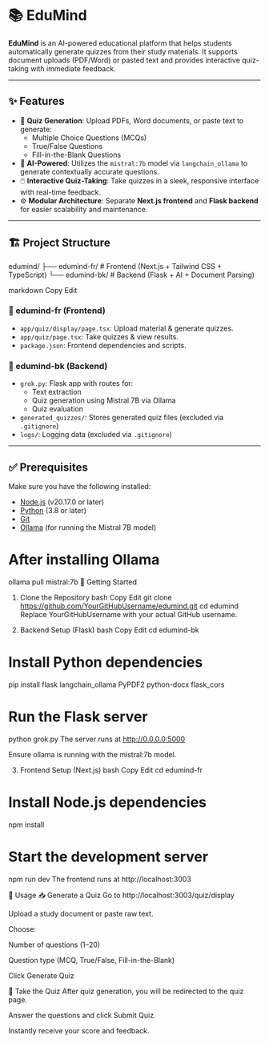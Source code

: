 # 📚 EduMind

**EduMind** is an AI-powered educational platform that helps students automatically generate quizzes from their study materials. It supports document uploads (PDF/Word) or pasted text and provides interactive quiz-taking with immediate feedback.

---

## ✨ Features

- 📄 **Quiz Generation**: Upload PDFs, Word documents, or paste text to generate:
  - Multiple Choice Questions (MCQs)
  - True/False Questions
  - Fill-in-the-Blank Questions
- 🧠 **AI-Powered**: Utilizes the `mistral:7b` model via `langchain_ollama` to generate contextually accurate questions.
- 🖱️ **Interactive Quiz-Taking**: Take quizzes in a sleek, responsive interface with real-time feedback.
- ⚙️ **Modular Architecture**: Separate **Next.js frontend** and **Flask backend** for easier scalability and maintenance.

---

## 🏗️ Project Structure

edumind/
├── edumind-fr/ # Frontend (Next.js + Tailwind CSS + TypeScript)
└── edumind-bk/ # Backend (Flask + AI + Document Parsing)

markdown
Copy
Edit

### 📁 edumind-fr (Frontend)

- `app/quiz/display/page.tsx`: Upload material & generate quizzes.
- `app/quiz/page.tsx`: Take quizzes & view results.
- `package.json`: Frontend dependencies and scripts.

### 📁 edumind-bk (Backend)

- `grok.py`: Flask app with routes for:
  - Text extraction
  - Quiz generation using Mistral 7B via Ollama
  - Quiz evaluation
- `generated_quizzes/`: Stores generated quiz files (excluded via `.gitignore`)
- `logs/`: Logging data (excluded via `.gitignore`)

---

## ✅ Prerequisites

Make sure you have the following installed:

- [Node.js](https://nodejs.org/) (v20.17.0 or later)
- [Python](https://www.python.org/) (3.8 or later)
- [Git](https://git-scm.com/)
- [Ollama](https://ollama.ai) (for running the Mistral 7B model)


# After installing Ollama
ollama pull mistral:7b
🚀 Getting Started
1. Clone the Repository
bash
Copy
Edit
git clone https://github.com/YourGitHubUsername/edumind.git
cd edumind
Replace YourGitHubUsername with your actual GitHub username.

2. Backend Setup (Flask)
bash
Copy
Edit
cd edumind-bk

# Install Python dependencies
pip install flask langchain_ollama PyPDF2 python-docx flask_cors

# Run the Flask server
python grok.py
The server runs at http://0.0.0.0:5000

Ensure ollama is running with the mistral:7b model.

3. Frontend Setup (Next.js)
bash
Copy
Edit
cd edumind-fr

# Install Node.js dependencies
npm install

# Start the development server
npm run dev
The frontend runs at http://localhost:3003

🧪 Usage
📥 Generate a Quiz
Go to http://localhost:3003/quiz/display

Upload a study document or paste raw text.

Choose:

Number of questions (1–20)

Question type (MCQ, True/False, Fill-in-the-Blank)

Click Generate Quiz

🧾 Take the Quiz
After quiz generation, you will be redirected to the quiz page.

Answer the questions and click Submit Quiz.

Instantly receive your score and feedback.

